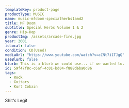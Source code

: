 ```yaml
---
templateKey: product-page
productType: MUSIC
name: music-mfdoom-specialherbs1and2
title: MF Doom
subtitle: Special Herbs Volume 1 & 2
genre: Hip-Hop
productImg: /assets/arcade-fire.jpg
year: 2001
isLocal: false
condition: CD(Used)
mediaUrl: "https://www.youtube.com/watch?v=aZNt7i1TJgQ"
useBlurb: false
blurb: This is a blurb we could use... if we wanted to.
id: 59f47f8c-c6af-4c01-bd04-f888d6ba0d86
tags:
  - Rock
  - Guitars
  - Kurt Cobain
---
```


Shit's Legit

